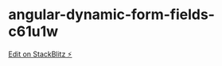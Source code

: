 # angular-dynamic-form-fields-c61u1w

[Edit on StackBlitz ⚡️](https://stackblitz.com/edit/angular-dynamic-form-fields-c61u1w)